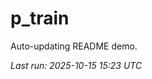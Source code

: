# p_train

Auto-updating README demo.

<!--START_SECTION:status-->
_Last run: 2025-10-15 15:23 UTC_
<!--END_SECTION:status-->










































































































































































































































































































































































































































































































































































































































































































































































































































































































































































































































































































































































































































